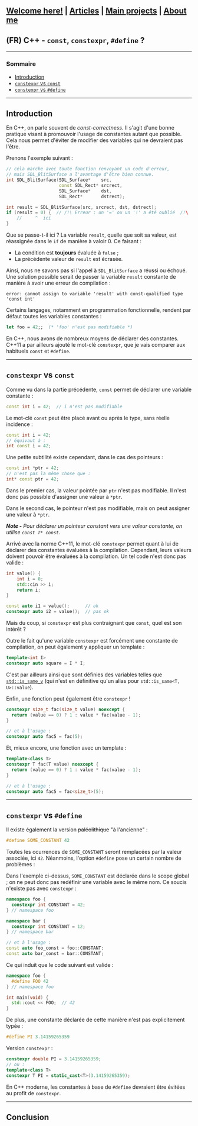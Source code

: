 ## [Welcome here!](https://vpenando.github.io) | [Articles](https://vpenando.github.io/articles.html) | [Main projects](https://vpenando.github.io/projects.html) | [About me](https://vpenando.github.io/about.html)

## (FR) C++ - `const`, `constexpr`, `#define` ?

---

### Sommaire
* [Introduction](#introduction)
* [`constexpr` vs `const`](#constexpr-vs-const)
* [`constexpr` vs `#define`](#constexpr-vs-define)

---

Introduction
---
En C++, on parle souvent de *const-correctness*. Il s'agit d'une bonne pratique visant à promouvoir l'usage de constantes autant que possible. Cela nous permet d'éviter de modifier des variables qui ne devraient pas l'être.

Prenons l'exemple suivant :
```cpp
// cela marche avec toute fonction renvoyant un code d'erreur,
// mais SDL_BlitSurface a l'avantage d'être bien connue.
int SDL_BlitSurface(SDL_Surface*    src,
                    const SDL_Rect* srcrect,
                    SDL_Surface*    dst,
                    SDL_Rect*       dstrect);

int result = SDL_BlitSurface(src, srcrect, dst, dstrect);
if (result = 0) {  // /!\ Erreur : un '=' ou un '!' a été oublié  /!\
    //     ^  ici
}
```
Que se passe-t-il ici ? La variable `result`, quelle que soit sa valeur, est réassignée dans le `if` de manière à valoir 0. Ce faisant :
* La condition est **toujours** évaluée à `false` ;
* La précédente valeur de `result` est écrasée.

Ainsi, nous ne savons pas si l'appel à `SDL_BlitSurface` a réussi ou échoué. Une solution possible serait de passer la variable `result` constante de manière à avoir une erreur de compilation :
```
error: cannot assign to variable 'result' with const-qualified type 'const int'
```

Certains langages, notamment en programmation fonctionnelle, rendent par défaut toutes les variables constantes :
```fs
let foo = 42;;  (* 'foo' n'est pas modifiable *)
```
En C++, nous avons de nombreux moyens de déclarer des constantes. C++11 a par ailleurs ajouté le mot-clé `constexpr`, que je vais comparer aux habituels `const` et `#define`.

---

`constexpr` vs `const`
---
Comme vu dans la partie précédente, `const` permet de déclarer une variable constante :
```cpp
const int i = 42;  // i n'est pas modifiable
```
Le mot-clé `const` peut être placé avant ou après le type, sans réelle incidence :
```cpp
const int i = 42;
// équivaut à :
int const i = 42;
```
Une petite subtilité existe cependant, dans le cas des pointeurs :
```cpp
const int *ptr = 42;
// n'est pas la même chose que :
int* const ptr = 42;
```
Dans le premier cas, la valeur pointée par `ptr` n'est pas modifiable. Il n'est donc pas possible d'assigner une valeur à `*ptr`.

Dans le second cas, le pointeur n'est pas modifiable, mais on peut assigner une valeur à `*ptr`.

***Note -** Pour déclarer un pointeur constant vers une valeur constante, on utilise `const T* const`.*

Arrivé avec la norme C++11, le mot-clé `constexpr` permet quant à lui de déclarer des constantes évaluées à la compilation. Cependant, leurs valeurs doivent pouvoir être évaluées à la compilation. Un tel code n'est donc pas valide :
```cpp
int value() {
    int i = 0;
    std::cin >> i;
    return i;
}

const auto i1 = value();      // ok
constexpr auto i2 = value();  // pas ok
```
Mais du coup, si `constexpr` est plus contraignant que `const`, quel est son intérêt ?

Outre le fait qu'une variable `constexpr` est forcément une constante de compilation, on peut également y appliquer un template :
```cpp
template<int I>
constexpr auto square = I * I;
```
C'est par ailleurs ainsi que sont définies des variables telles que [`std::is_same_v`](https://en.cppreference.com/w/cpp/types/is_same) (qui n'est en définitive qu'un alias pour `std::is_same<T, U>::value`).

Enfin, une fonction peut également être `constexpr` !
```cpp
constexpr size_t fac(size_t value) noexcept {
  return (value == 0) ? 1 : value * fac(value - 1);
}

// et à l'usage :
constexpr auto fac5 = fac(5);
```
Et, mieux encore, une fonction avec un template :
```cpp
template<class T>
constexpr T fac(T value) noexcept {
  return (value == 0) ? 1 : value * fac(value - 1);
}

// et à l'usage :
constexpr auto fac5 = fac<size_t>(5);
```

---

`constexpr` vs `#define`
---
Il existe également la version ~~paléolithique~~ "à l'ancienne" :
```cpp
#define SOME_CONSTANT 42
```
Toutes les ocurrences de `SOME_CONSTANT` seront remplacées par la valeur associée, ici `42`.
Néanmoins, l'option `#define` pose un certain nombre de problèmes :

Dans l'exemple ci-dessus, `SOME_CONSTANT` est déclarée dans le scope global ; on ne peut donc pas redéfinir une variable avec le même nom. Ce soucis n'existe pas avec `constexpr` :
```cpp
namespace foo {
  constexpr int CONSTANT = 42;
} // namespace foo

namespace bar {
  constexpr int CONSTANT = 12;
} // namespace bar

// et à l'usage :
const auto foo_const = foo::CONSTANT;
const auto bar_const = bar::CONSTANT;
```
Ce qui induit que le code suivant est valide :
```cpp
namespace foo {
  #define FOO 42
} // namespace foo

int main(void) {
  std::cout << FOO;  // 42
}
```

De plus, une constante déclarée de cette manière n'est pas explicitement typée :
```cpp
#define PI 3.14159265359
```
Version `constexpr` :
```cpp
constexpr double PI = 3.14159265359;
// ou :
template<class T>
constexpr T PI = static_cast<T>(3.14159265359);
```
En C++ moderne, les constantes à base de `#define` devraient être évitées au profit de `constexpr`. 

---

Conclusion
---
